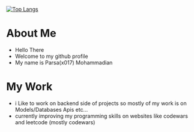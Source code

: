 [![Top Langs](https://github-readme-stats.vercel.app/api/top-langs/?username=x017&layout=compact&theme=github_dark)](https://github.com/anuraghazra/github-readme-stats)
# About Me
- Hello There
- Welcome to my github profile 
- My name is Parsa(x017) Mohammadian
# My Work
- i Like to work on backend side of projects so mostly of my work is on Models/Databases Apis etc...
- currently improving my programming skills on websites like codewars and leetcode (mostly codewars)
